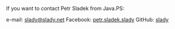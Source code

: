If you want to contact Petr Sladek from Java.PS:

e-mail: slady@slady.net
Facebook: [petr.sladek.slady](https://www.facebook.com/petr.sladek.slady)
GitHub: [slady](https://github.com/slady)
